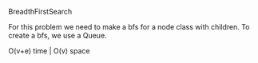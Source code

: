 BreadthFirstSearch

For this problem we need to make a bfs for a node class with children. 
To create a bfs, we use a Queue. 

O(v+e) time | O(v) space